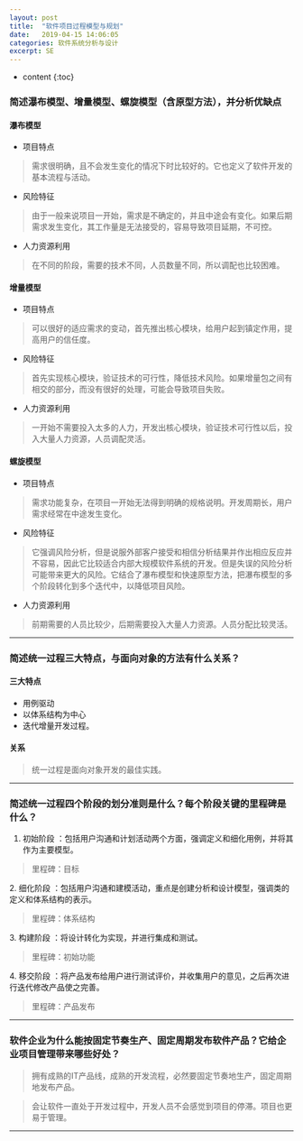 ```yaml
---
layout: post
title:  "软件项目过程模型与规划"
date:   2019-04-15 14:06:05
categories: 软件系统分析与设计
excerpt: SE
---
```


* content
{:toc}

### 简述瀑布模型、增量模型、螺旋模型（含原型方法），并分析优缺点

#### 瀑布模型

* 项目特点
> 需求很明确，且不会发生变化的情况下时比较好的。它也定义了软件开发的基本流程与活动。

* 风险特征
> 由于一般来说项目一开始，需求是不确定的，并且中途会有变化。如果后期需求发生变化，其工作量是无法接受的，容易导致项目延期，不可控。

* 人力资源利用
> 在不同的阶段，需要的技术不同，人员数量不同，所以调配也比较困难。

#### 增量模型

* 项目特点
> 可以很好的适应需求的变动，首先推出核心模块，给用户起到镇定作用，提高用户的信任度。

* 风险特征
> 首先实现核心模块，验证技术的可行性，降低技术风险。如果增量包之间有相交的部分，而没有很好的处理，可能会导致项目失败。

* 人力资源利用
> 一开始不需要投入太多的人力，开发出核心模块，验证技术可行性以后，投入大量人力资源，人员调配灵活。

#### 螺旋模型

* 项目特点
> 需求功能复杂，在项目一开始无法得到明确的规格说明。开发周期长，用户需求经常在中途发生变化。

* 风险特征
> 它强调风险分析，但是说服外部客户接受和相信分析结果并作出相应反应并不容易，因此它比较适合内部大规模软件系统的开发。但是失误的风险分析可能带来更大的风险。它结合了瀑布模型和快速原型方法，把瀑布模型的多个阶段转化到多个迭代中，以降低项目风险。

* 人力资源利用
> 前期需要的人员比较少，后期需要投入大量人力资源。人员分配比较灵活。

---

### 简述统一过程三大特点，与面向对象的方法有什么关系？

#### 三大特点
* 用例驱动
* 以体系结构为中心
* 迭代增量开发过程。

#### 关系
> 统一过程是面向对象开发的最佳实践。

---

### 简述统一过程四个阶段的划分准则是什么？每个阶段关键的里程碑是什么？

1. 初始阶段 ：包括用户沟通和计划活动两个方面，强调定义和细化用例，并将其作为主要模型。

> 里程碑：目标

2. 细化阶段 ：包括用户沟通和建模活动，重点是创建分析和设计模型，强调类的定义和体系结构的表示。
> 里程碑：体系结构

3. 构建阶段 ：将设计转化为实现，并进行集成和测试。
> 里程碑：初始功能

4. 移交阶段 ：将产品发布给用户进行测试评价，并收集用户的意见，之后再次进行迭代修改产品使之完善。
> 里程碑：产品发布

---

### 软件企业为什么能按固定节奏生产、固定周期发布软件产品？它给企业项目管理带来哪些好处？

> 拥有成熟的IT产品线，成熟的开发流程，必然要固定节奏地生产，固定周期地发布产品。

> 会让软件一直处于开发过程中，开发人员不会感觉到项目的停滞。项目也更易于管理。

---